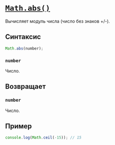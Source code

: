 # [`Math.abs()`](../index.md)

Вычисляет модуль числа (число без знаков +/-).

## Синтаксис

```js
Math.abs(number);
```

### `number`

Число.

## Возвращает

### `number`

Число.

## Пример

```js
console.log(Math.ceil(-15)); // 15
```
